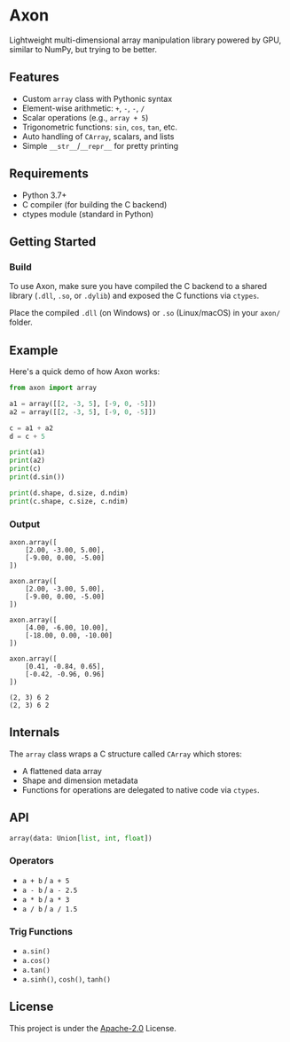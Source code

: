 # Axon

Lightweight multi-dimensional array manipulation library powered by GPU, similar to NumPy, but trying to be better.

## Features

- Custom `array` class with Pythonic syntax
- Element-wise arithmetic: `+`, `-`, `-`, `/`
- Scalar operations (e.g., `array + 5`)
- Trigonometric functions: `sin`, `cos`, `tan`, etc.
- Auto handling of `CArray`, scalars, and lists
- Simple `__str__`/`__repr__` for pretty printing

## Requirements

- Python 3.7+
- C compiler (for building the C backend)
- ctypes module (standard in Python)

## Getting Started

### Build

To use Axon, make sure you have compiled the C backend to a shared library (`.dll`, `.so`, or `.dylib`) and exposed the C functions via `ctypes`.

Place the compiled `.dll` (on Windows) or `.so` (Linux/macOS) in your `axon/` folder.

## Example

Here's a quick demo of how Axon works:

```python
from axon import array

a1 = array([[2, -3, 5], [-9, 0, -5]])
a2 = array([[2, -3, 5], [-9, 0, -5]])

c = a1 + a2
d = c + 5

print(a1)
print(a2)
print(c)
print(d.sin())

print(d.shape, d.size, d.ndim)
print(c.shape, c.size, c.ndim)
```

### Output

```text
axon.array([
    [2.00, -3.00, 5.00],
    [-9.00, 0.00, -5.00]
])

axon.array([
    [2.00, -3.00, 5.00],
    [-9.00, 0.00, -5.00]
])

axon.array([
    [4.00, -6.00, 10.00],
    [-18.00, 0.00, -10.00]
])

axon.array([
    [0.41, -0.84, 0.65],
    [-0.42, -0.96, 0.96]
])

(2, 3) 6 2
(2, 3) 6 2
```

## Internals

The `array` class wraps a C structure called `CArray` which stores:

- A flattened data array
- Shape and dimension metadata
- Functions for operations are delegated to native code via `ctypes`.

## API

```python
array(data: Union[list, int, float])
```

### Operators

- `a + b` / `a + 5`
- `a - b` / `a - 2.5`
- `a * b` / `a * 3`
- `a / b` / `a / 1.5`

### Trig Functions

- `a.sin()`
- `a.cos()`
- `a.tan()`
- `a.sinh()`, `cosh()`, `tanh()`

## License

This project is under the [Apache-2.0](./LICENSE) License.
